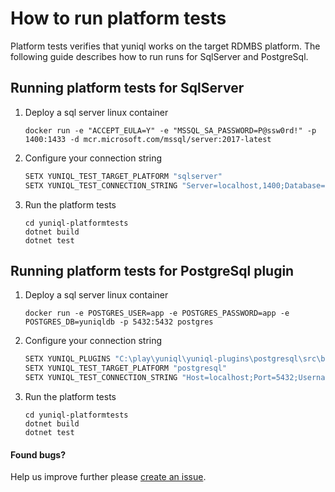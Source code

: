 ﻿# How to run platform tests

Platform tests verifies that yuniql works on the target RDMBS platform. The following guide describes how to run runs for SqlServer and PostgreSql.

## Running platform tests for SqlServer
1. Deploy a sql server linux container
	
	```console
	docker run -e "ACCEPT_EULA=Y" -e "MSSQL_SA_PASSWORD=P@ssw0rd!" -p 1400:1433 -d mcr.microsoft.com/mssql/server:2017-latest
	```

2. Configure your connection string

	```bash
	SETX YUNIQL_TEST_TARGET_PLATFORM "sqlserver"
	SETX YUNIQL_TEST_CONNECTION_STRING "Server=localhost,1400;Database=yuniqldb;User Id=SA;Password=P@ssw0rd!"
	```

3. Run the platform tests
	
	```console
	cd yuniql-platformtests
	dotnet build
	dotnet test
	```

## Running platform tests for PostgreSql plugin

1. Deploy a sql server linux container
	
	```console
	docker run -e POSTGRES_USER=app -e POSTGRES_PASSWORD=app -e POSTGRES_DB=yuniqldb -p 5432:5432 postgres
	```

2. Configure your connection string

	```bash
	SETX YUNIQL_PLUGINS "C:\play\yuniql\yuniql-plugins\postgresql\src\bin\Release\netcoreapp3.0\win-x64\publish"
	SETX YUNIQL_TEST_TARGET_PLATFORM "postgresql"
	SETX YUNIQL_TEST_CONNECTION_STRING "Host=localhost;Port=5432;Username=app;Password=app;Database=yuniqldb"
	```

3. Run the platform tests
	
	```console
	cd yuniql-platformtests
	dotnet build
	dotnet test
	```

#### Found bugs?
Help us improve further please [create an issue](https://github.com/rdagumampan/yuniql/issues/new).